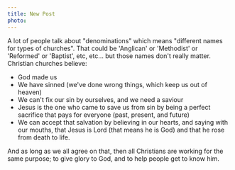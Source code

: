 ```yaml
---
title: New Post
photo: 
---
```


A lot of people talk about "denominations" which means "different names for types of churches". That could be 'Anglican' or 'Methodist' or 'Reformed' or 'Baptist', etc, etc... but those names don't really matter. Christian churches believe:

 * God made us
 * We have sinned (we've done wrong things, which keep us out of heaven)
 * We can't fix our sin by ourselves, and we need a saviour
 * Jesus is the one who came to save us from sin by being a perfect sacrifice that pays for everyone (past, present, and future)
 * We can accept that salvation by believing in our hearts, and saying with our mouths, that Jesus is Lord (that means he is God) and that he rose from death to life.

And as long as we all agree on that, then all Christians are working for the same purpose; to give glory to God, and to help people get to know him.